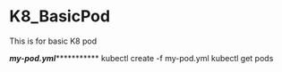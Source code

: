 # K8_BasicPod
This is for basic K8 pod 

*************my-pod.yml************************
kubectl create -f my-pod.yml
kubectl get pods


